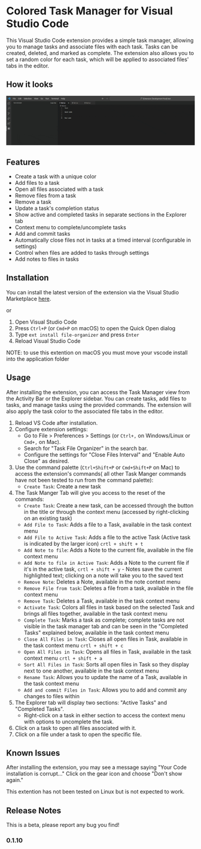 # Colored Task Manager for Visual Studio Code

This Visual Studio Code extension provides a simple task manager, allowing you to manage tasks and associate files with each task. Tasks can be created, deleted, and marked as complete. The extension also allows you to set a random color for each task, which will be applied to associated files' tabs in the editor.

## How it looks

![Preview GIF](https://github.com/kobilee/task-file-organizer/raw/main/assests/preview.gif)

## Features

- Create a task with a unique color
- Add files to a task
- Open all files associated with a task
- Remove files from a task
- Remove a task
- Update a task's completion status
- Show active and completed tasks in separate sections in the Explorer tab
- Context menu to complete/uncomplete tasks
- Add and commit tasks
- Automatically close files not in tasks at a timed interval (configurable in settings)
- Control when files are added to tasks through settings
- Add notes to files in tasks

## Installation

You can install the latest version of the extension via the Visual Studio Marketplace [here](https://marketplace.visualstudio.com/items?itemName=JakobiLee.file-organizer).

or 

1. Open Visual Studio Code
2. Press `Ctrl+P` (or `Cmd+P` on macOS) to open the Quick Open dialog
3. Type `ext install file-organizer` and press `Enter`
4. Reload Visual Studio Code

NOTE: to use this extention on macOS you must move your vscode install into the application folder

## Usage

After installing the extension, you can access the Task Manager view from the Activity Bar or the Explorer sidebar. You can create tasks, add files to tasks, and manage tasks using the provided commands. The extension will also apply the task color to the associated file tabs in the editor.

1. Reload VS Code after installation.
2. Configure extension settings:
   - Go to File > Preferences > Settings (or `Ctrl+,` on Windows/Linux or `Cmd+,` on Mac).
   - Search for "Task File Organizer" in the search bar.
   - Configure the settings for "Close Files Interval" and "Enable Auto Close" as desired.
3. Use the command palette (`Ctrl+Shift+P` or `Cmd+Shift+P` on Mac) to access the extension's commands( all other Task Manger commands have not been tested to run from the command palette):
   - `Create Task`: Create a new task
4. The Task Manger Tab will give you access to the reset of the commands:
   - `Create Task`: Create a new task, can be accessed through the button in the title or through the context menu (accessed by right-clicking on an existing task)
   - `Add File to Task`: Adds a file to a Task, available in the task context menu
   - `Add File to Active Task`: Adds a file to the active Task (Active task is indicated by the larger icon) ```crtl + shift + t ```
   - `Add Note to file`: Adds a Note to the current file, available in the file context menu
   - `Add Note to file in Active Task`: Adds a Note to the current file if it's in the active task, ```crtl + shift + y```
         - Notes save the current highlighted text; clicking on a note will take you to the saved text
   - `Remove Note`: Deletes a Note, available in the note context menu
   - `Remove File from task`: Deletes a file from a task, available in the file context menu
   - `Remove Task`: Deletes a Task, available in the task context menu
   - `Activate Task`: Colors all files in task based on the selected Task and brings all files together, available in the task context menu
   - `Complete Task`: Marks a task as complete; complete tasks are not visible in the task manager tab and can be seen in the "Completed Tasks" explained below, available in the task context menu
   - `Close All Files in Task`: Closes all open files in Task, available in the task context menu ```crtl + shift + c```
   - `Open All Files in Task`: Opens all files in Task, available in the task context menu ```crtl + shift + a```
   - `Sort All Files in Task`: Sorts all open files in Task so they display next to one another, available in the task context menu
   - `Rename Task`: Allows you to update the name of a Task, available in the task context menu
   - `Add and commit Files in Task`: Allows you to add and commit any changes to files within
5. The Explorer tab will display two sections: "Active Tasks" and "Completed Tasks".
   - Right-click on a task in either section to access the context menu with options to uncomplete the task.
6. Click on a task to open all files associated with it.
7. Click on a file under a task to open the specific file.


## Known Issues

After installing the extension, you may see a message saying "Your Code installation is corrupt..." Click on the gear icon and choose "Don't show again."

This extention has not been tested on Linux but is not expected to work.

## Release Notes

This is a beta, please report any bug you find!

### 0.1.10
